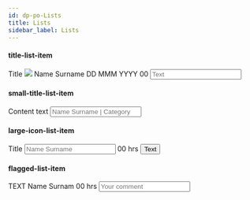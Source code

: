 ```yaml
---
id: dp-po-Lists
title: Lists
sidebar_label: Lists
---
```


<h4>title-list-item</h4>
<form class="dp-po-list dp-po-title-list-item">
	<span class="dp-po-title-item">Title</span>
	<span class="dp-po-subtitle ">
		<span class="dp-po-Avatar"><img class="dp-po-Avatar-icon" src="../../img/docs/avatar.png"></span>
		Name Surname
		<span class="dp-po-Icon Icon--date Icon--grey"></span>
		DD MMM YYYY
		<span class="dp-po-Icon Icon--comment Icon--grey"></span>
		00
	</span>
	<input type="" name="" placeholder="Text">
</form>

<h4>small-title-list-item</h4>
<form class="dp-po-list dp-po-title-list-item small--title-list-item">
	<span class="dp-po-title-item">
		<span class="label-knowledgebase">
			<span class="dp-po-Icon Icon--knowledgebase Icon--grey"></span>
			Content
		</span>
		<span class="dp-po-label label--time">
			<span class="dp-po-Icon Icon--history Icon--primary"></span>
			text
		</span>
	</span>
	<input type="" name="" placeholder="Name Surname | Category" class="dp-po-input-avatar">
</form>

<h4>large-icon-list-item</h4>
<form class="dp-po-list dp-po-title-list-item large--title-list-item">
	<a href="#" download=""  class="dp-po-zip">
		<span class="dp-po-Icon Icon--zip-file-left"></span>
	</a>
	<span>
		<span class="dp-po-title-item">Title</span>
		<span class="dp-po-large-input">
			<input type="" name="" placeholder="Name Surname" class="dp-po-input-avatar">
			<span class="dp-po-label label--time-box">
				<span class="dp-po-Icon Icon--history Icon--primary"></span>
				00 hrs
			</span>
		</span>
	</span>
	<button class="dp-po-Button Button--texticon">
		<span>Text</span>
		<span class="dp-po-Icon Icon--download"></span>
	</button>
</form>

<h4>flagged-list-item</h4>
<form class="dp-po-list dp-po-title-list-item flagged--item">
	<span class="dp-po-title-item">TEXT</span>
	<span class="dp-po-subtitle">
		<span class="dp-po-username">
			<span class="dp-po-Icon Icon--medium-avatar"></span>
			Name Surnam
		</span>
		<span class="dp-po-label label--time-box">
			<span class="dp-po-Icon Icon--history Icon--primary"></span>
			00 hrs
		</span>
	</span>
	<input type="" name="" placeholder="Your comment">
</form>

